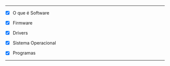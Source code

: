 

---

- [x] O que é Software

- [x] Firmware

- [x] Drivers

- [x] Sistema Operacional
    
- [x] Programas

---